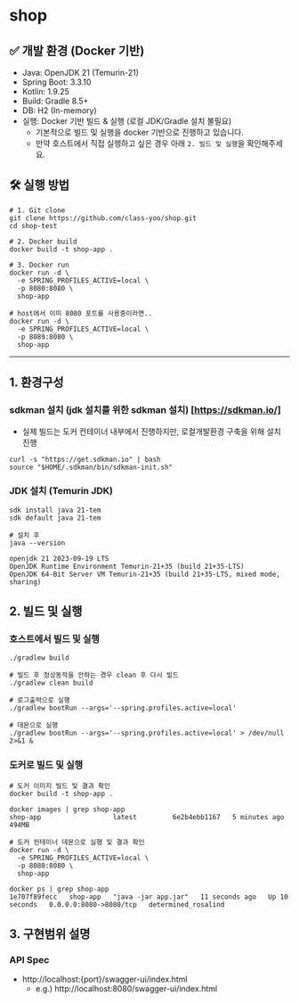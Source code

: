 # shop

## ✅ 개발 환경 (Docker 기반)

- Java: OpenJDK 21 (Temurin-21)
- Spring Boot: 3.3.10
- Kotlin: 1.9.25
- Build: Gradle 8.5+
- DB: H2 (In-memory)
- 실행: Docker 기반 빌드 & 실행 (로컬 JDK/Gradle 설치 불필요)
  - 기본적으로 빌드 및 실행을 docker 기반으로 진행하고 있습니다.
  - 만약 호스트에서 직접 실행하고 싶은 경우 아래 `2. 빌드 및 실행`을 확인해주세요.


## 🛠️ 실행 방법
```shell
# 1. Git clone
git clone https://github.com/class-yoo/shop.git
cd shop-test

# 2. Docker build
docker build -t shop-app .

# 3. Docker run 
docker run -d \
  -e SPRING_PROFILES_ACTIVE=local \
  -p 8080:8080 \
  shop-app

# host에서 이미 8080 포트를 사용중이라면..
docker run -d \
  -e SPRING_PROFILES_ACTIVE=local \
  -p 8089:8080 \
  shop-app
```

---

## 1. 환경구성

### sdkman 설치 (jdk 설치를 위한 sdkman 설치) [https://sdkman.io/]

- 실제 빌드는 도커 컨테이너 내부에서 진행하지만, 로컬개발환경 구축을 위해 설치 진행
```shell
curl -s "https://get.sdkman.io" | bash
source "$HOME/.sdkman/bin/sdkman-init.sh"
```

### JDK 설치 (Temurin JDK)
```shell
sdk install java 21-tem
sdk default java 21-tem

# 설치 후
java --version

openjdk 21 2023-09-19 LTS
OpenJDK Runtime Environment Temurin-21+35 (build 21+35-LTS)
OpenJDK 64-Bit Server VM Temurin-21+35 (build 21+35-LTS, mixed mode, sharing)
```

## 2. 빌드 및 실행


### 호스트에서 빌드 및 실행

```shell
./gradlew build

# 빌드 후 정상동작을 안하는 경우 clean 후 다시 빌드
./gradlew clean build

# 로그출력으로 실행
./gradlew bootRun --args='--spring.profiles.active=local'

# 데몬으로 실행
./gradlew bootRun --args='--spring.profiles.active=local' > /dev/null 2>&1 &
```

### 도커로 빌드 및 실행

```shell
# 도커 이미지 빌드 및 결과 확인
docker build -t shop-app .

docker images | grep shop-app
shop-app                  latest         6e2b4ebb1167   5 minutes ago   494MB
 
# 도커 컨테이너 데몬으로 실행 및 결과 확인
docker run -d \
  -e SPRING_PROFILES_ACTIVE=local \
  -p 8080:8080 \
  shop-app

docker ps | grep shop-app
1e707f89fecc   shop-app   "java -jar app.jar"   11 seconds ago   Up 10 seconds   0.0.0.0:8080->8080/tcp   determined_rosalind
```

## 3. 구현범위 설명

### API Spec
- http://localhost:{port}/swagger-ui/index.html
  - e.g.) http://localhost:8080/swagger-ui/index.html
